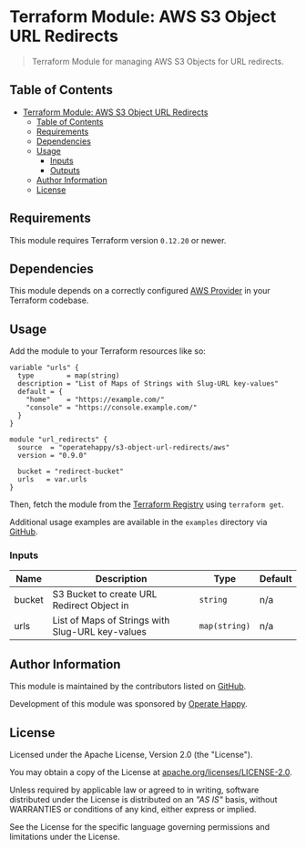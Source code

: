 # Terraform Module: AWS S3 Object URL Redirects

> Terraform Module for managing AWS S3 Objects for URL redirects.

## Table of Contents

- [Terraform Module: AWS S3 Object URL Redirects](#terraform-module-aws-s3-object-url-redirects)
  - [Table of Contents](#table-of-contents)
  - [Requirements](#requirements)
  - [Dependencies](#dependencies)
  - [Usage](#usage)
    - [Inputs](#inputs)
    - [Outputs](#outputs)
  - [Author Information](#author-information)
  - [License](#license)

## Requirements

This module requires Terraform version `0.12.20` or newer.

## Dependencies

This module depends on a correctly configured [AWS Provider](https://www.terraform.io/docs/providers/aws/index.html) in your Terraform codebase.

## Usage

Add the module to your Terraform resources like so:

```hcl
variable "urls" {
  type        = map(string)
  description = "List of Maps of Strings with Slug-URL key-values"
  default = {
    "home"    = "https://example.com/"
    "console" = "https://console.example.com/"
  }
}

module "url_redirects" {
  source  = "operatehappy/s3-object-url-redirects/aws"
  version = "0.9.0"

  bucket = "redirect-bucket"
  urls   = var.urls
}
```

Then, fetch the module from the [Terraform Registry](https://registry.terraform.io/modules/operatehappys3-object-url-redirects) using `terraform get`.

Additional usage examples are available in the `examples` directory via [GitHub](https://github.com/operatehappy/terraform-aws-s3-object-url-redirects/tree/master/examples).

### Inputs

| Name | Description | Type | Default |
|------|-------------|------|---------|
| bucket | S3 Bucket to create URL Redirect Object in | `string` | n/a |
| urls | List of Maps of Strings with Slug-URL key-values | `map(string)` | n/a |

## Author Information

This module is maintained by the contributors listed on [GitHub](https://github.com/operatehappy/terraform-aws-s3-object-url-redirects/graphs/contributors).

Development of this module was sponsored by [Operate Happy](https://github.com/operatehappy).

## License

Licensed under the Apache License, Version 2.0 (the "License").

You may obtain a copy of the License at [apache.org/licenses/LICENSE-2.0](http://www.apache.org/licenses/LICENSE-2.0).

Unless required by applicable law or agreed to in writing, software distributed under the License is distributed on an _"AS IS"_ basis, without WARRANTIES or conditions of any kind, either express or implied.

See the License for the specific language governing permissions and limitations under the License.
